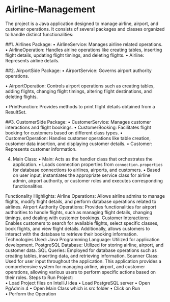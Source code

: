 # Airline-Management

 The project is a Java application designed to manage airline, airport, and customer 
operations. It consists of several packages and classes organized to handle distinct 
functionalities: 

##1. Airlines Package: 
• AirlineService: Manages airline related operations.
• AirlineOperation: Handles airline operations like creating tables, inserting flight details, 
updating flight timings, and deleting flights. 
• Airline: Represents airline details. 

##2. AirportSide Package: 
•  AirportService: Governs airport authority operations. 

•  AirportOperation: Controls airport operations such as creating tables, adding flights, 
changing flight timings, altering flight destinations, and deleting flights. 

•  PrintFunction: Provides methods to print flight details obtained from a ResultSet. 

##3. CustomerSide Package: 
•  CustomerService: Manages customer interactions and flight bookings. 
•  CustomerBooking: Facilitates flight booking for customers based on different class 
types. 
•  CustomerOperation: Handles customer operations like table creation, customer data 
insertion, and displaying customer details. 
•  Customer: Represents customer information. 

4. Main Class: 
•  Main: Acts as the handler class that orchestrates the application. 
•  Loads connection properties from `connection.properties` for database connections 
to airlines, airports, and customers. 
•  Based on user input, instantiates the appropriate service class for airline admin, airport 
authority, or customer roles and executes corresponding functionalities.
 
Functionality Highlights: 
Airline Operations: Allows airline admins to manage flights, modify flight details, and perform 
database operations related to airlines. 
Airport Authority Operations: Provides functionalities for airport authorities to handle flights, 
such as managing flight details, changing timings, and dealing with customer bookings. 
Customer Interactions: Enables customers to search for available flights, select specific 
classes, book flights, and view flight details. Additionally, allows customers to interact with the 
database to retrieve their booking information. 
Technologies Used: 
Java Programming Language: Utilized for application development. 
PostgreSQL Database: Utilized for storing airline, airport, and customer data. 
SQL Queries: Employed for database operations such as creating tables, inserting data, and 
retrieving information. 
Scanner Class: Used for user input throughout the application. 
This application provides a comprehensive system for managing airline, airport, and customer 
operations, allowing various users to perform specific actions based on their roles. 
Steps to Run Project:  
• Load Project files on IntelliJ idea 
• Load PostgreSQL server 
• Open PgAdmin 4 
• Open Main Class which is src folder 
• Click on Run  
• Perform the Operation 
